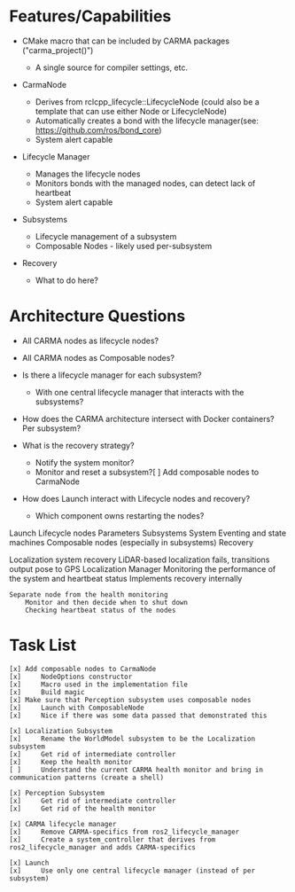 
# Features/Capabilities

* CMake macro that can be included by CARMA packages ("carma_project()")
    * A single source for compiler settings, etc.

* CarmaNode
    * Derives from rclcpp_lifecycle::LifecycleNode (could also be a template that can use either Node or LifecycleNode)
    * Automatically creates a bond with the lifecycle manager(see: https://github.com/ros/bond_core)
    * System alert capable

* Lifecycle Manager
    * Manages the lifecycle nodes
    * Monitors bonds with the managed nodes, can detect lack of heartbeat
    * System alert capable

* Subsystems
    * Lifecycle management of a subsystem
    * Composable Nodes - likely used per-subsystem

* Recovery
    * What to do here?

# Architecture Questions

* All CARMA nodes as lifecycle nodes?

* All CARMA nodes as Composable nodes?

* Is there a lifecycle manager for each subsystem?
    * With one central lifecycle manager that interacts with the subsystems?

* How does the CARMA architecture intersect with Docker containers? Per subsystem?

* What is the recovery strategy?
    * Notify the system monitor?
    * Monitor and reset a subsystem?[ ] Add composable nodes to CarmaNode

* How does Launch interact with Lifecycle nodes and recovery?
    * Which component owns restarting the nodes?

Launch
Lifecycle nodes
Parameters
Subsystems
System Eventing and state machines
Composable nodes (especially in subsystems)
Recovery

Localization system recovery
    LiDAR-based localization fails, transitions output pose to GPS
    Localization Manager
        Monitoring the performance of the system and heartbeat status
        Implements recovery internally

    Separate node from the health monitoring
        Monitor and then decide when to shut down
        Checking heartbeat status of the nodes


# Task List

```
[x] Add composable nodes to CarmaNode
[x]     NodeOptions constructor
[x]     Macro used in the implementation file 
[x]     Build magic
[x] Make sure that Perception subsystem uses composable nodes
[x]     Launch with ComposableNode
[x]     Nice if there was some data passed that demonstrated this

[x] Localization Subsystem
[x]     Rename the WorldModel subsystem to be the Localization subsystem
[x]     Get rid of intermediate controller
[x]     Keep the health monitor
[ ]     Understand the current CARMA health monitor and bring in communication patterns (create a shell)

[x] Perception Subsystem
[x]     Get rid of intermediate controller
[x]     Get rid of the health monitor

[x] CARMA lifecycle manager
[x]     Remove CARMA-specifics from ros2_lifecycle_manager
[x]     Create a system_controller that derives from ros2_lifecycle_manager and adds CARMA-specifics

[x] Launch
[x]     Use only one central lifecycle manager (instead of per subsystem)

```

